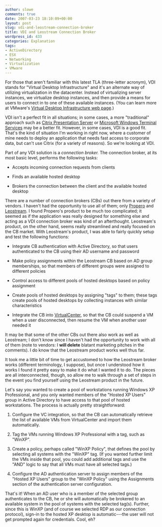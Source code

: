 ```yaml
---
author: slowe
comments: true
date: 2007-03-23 18:10:09+00:00
layout: post
slug: vdi-and-leostream-connection-broker
title: VDI and Leostream Connection Broker
wordpress_id: 433
categories: Explanation
tags:
- ActiveDirectory
- ESX
- Networking
- Virtualization
- VMware
---
```


For those that aren't familiar with this latest TLA (three-letter acronym), VDI stands for "Virtual Desktop Infrastructure" and it's an alternate way of utilizing virtualization in the datacenter. Instead of virtualizing server instances, we virtualize desktop instances, and then provide a means for users to connect in to one of these available instances. (You can learn more at VMware's [Virtual Desktop Infrastructure web page](http://www.vmware.com/solutions/desktop/vdi.html).)

VDI isn't a perfect fit in all situations; in some cases, a more "traditional" approach such as [Citrix Presentation Server](http://www.citrix.com/English/ps2/products/product.asp?contentID=186&ntref=hp_nav_US) or [Microsoft Windows Terminal Services](http://www.microsoft.com/windowsserver2003/technologies/terminalservices/default.mspx) may be a better fit. However, in some cases, VDI is a good fit. That's the kind of situation I'm working in right now, where a customer of mine needs to deploy an application that needs fast access to corporate data, but can't use Citrix (for a variety of reasons). So we're looking at VDI.

Part of any VDI solution is a _connection broker._ The connection broker, at its most basic level, performs the following tasks:

* Accepts incoming connection requests from clients

* Finds an available hosted desktop

* Brokers the connection between the client and the available hosted desktop

There are a number of connection brokers (CBs) out there from a variety of vendors. I haven't had the opportunity to use all of them; only [Propero](http://www.propero.com/) and [Leostream](http://www.leostream.com/productVHDC.html). I found Propero's product to be much too complicated; it seemed as if the application was really designed for something else and acting as a VDI connection broker was kind of an afterthought. Leostream's product, on the other hand, seems really streamlined and really focused on the CB market. With Leostream's product, I was able to fairly quickly setup and test the following functions:

* Integrate CB authentication with Active Directory, so that users authenticated to the CB using their AD username and password

* Make policy assignments within the Leostream CB based on AD group memberships, so that members of different groups were assigned to different policies

* Control access to different pools of hosted desktops based on policy assignment

* Create pools of hosted desktops by assigning "tags" to them; these tags create pools of hosted desktops by collecting instances with similar characteristics

* Integrate the CB into [VirtualCenter](http://www.vmware.com/products/vi/vc/), so that the CB could suspend a VM when a user disconnected, then resume the VM when another user needed it

It may be that some of the other CBs out there also work as well as Leostream; I don't know since I haven't had the opportunity to work with all of them (note to vendors: I **will delete** blatant marketing pitches in the comments). I do know that the Leostream product works well thus far.

It took me a little bit of time to get accustomed to how the Leostream broker works (different terminology, I suppose), but once I understood how it works I found it pretty easy to make it do what I wanted it to do. The pieces are all interconnected, though, so allow me to walk through a set of steps in the event you find yourself using the Leostream product in the future.

Let's say you wanted to create a pool of workstations running Windows XP Professional, and you only wanted members of the "Hosted XP Users" group in Active Directory to have access to that pool of hosted workstations. The process is actually pretty straightforward:

1. Configure the VC integration, so that the CB can automatically retrieve the list of available VMs from VirtualCenter and import them automatically.

2. Tag the VMs running Windows XP Professional with a tag, such as "WinXP".

3. Create a policy, perhaps called "WinXP Policy", that defines the pool by selecting all systems with the "WinXP" tag. (If you wanted further limit the VMs inside that pool, you could add additional tags and use the "AND" logic to say that all VMs must have all selected tags.)

4. Configure the AD authentication server to assign members of the "Hosted XP Users" group to the "WinXP Policy" using the Assignments section of the authentication server configuration.

That's it! When an AD user who is a member of the selected group authenticates to the CB, he or she will automatically be brokered to an available system in the pool of systems with the selected tag(s). Further, since this is WinXP (and of course we selected RDP as our connection protocol), sign-in to the hosted XP desktop is automatic---the user will not get prompted again for credentials. Cool, eh?
